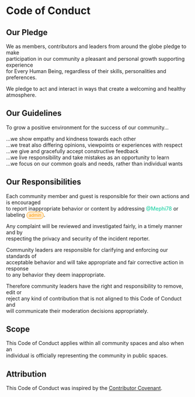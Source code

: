 # Code of Conduct

## Our Pledge

We as members, contributors and leaders from around the globe pledge to make  
participation in our community a pleasant and personal growth supporting experience  
for Every Human Being, regardless of their skills, personalities and preferences.

We pledge to act and interact in ways that create a welcoming and healthy atmosphere.

## Our Guidelines

To grow a positive environment for the success of our community...

...we show empathy and kindness towards each other  
...we treat also differing opinions, viewpoints or experiences with respect  
...we give and gracefully accept constructive feedback  
...we live responsibility and take mistakes as an opportunity to learn  
...we focus on our common goals and needs, rather than individual wants  

## Our Responsibilities

Each community member and guest is responsible for their own actions and is encouraged  
to report inappropriate behavior or content by addressing <span style="color: #00cc99;">@Mephi78</span> or labeling <span style="color: #ff9900; border: 1px solid; border-radius: 12px; padding: 2px 6px; font-size: smaller; background-color: rgba(255, 153, 0, 0.2);">admin</span>.

Any complaint will be reviewed and investigated fairly, in a timely manner and by  
respecting the privacy and security of the incident reporter.

Community leaders are responsible for clarifying and enforcing our standards of  
acceptable behavior and will take appropriate and fair corrective action in response  
to any behavior they deem inappropriate.

Therefore community leaders have the right and responsibility to remove, edit or  
reject any kind of contribution that is not aligned to this Code of Conduct and  
will communicate their moderation decisions appropriately.

## Scope

This Code of Conduct applies within all community spaces and also when an  
individual is officially representing the community in public spaces.

## Attribution

This Code of Conduct was inspired by the [Contributor Covenant](https://www.contributor-covenant.org).